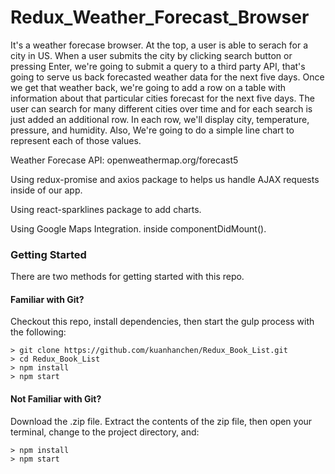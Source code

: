 # Redux_Weather_Forecast_Browser

It's a weather forecase browser. At the top, a user is able to serach for a city in US. When a user submits the city by clicking search button or pressing Enter, we're going to submit a query to a third party API, that's going to serve us back forecasted weather data for the next five days. Once we get that weather back, we're going to add a row on a table with information about that particular cities forecast for the next five days. The user can search for many different cities over time and for each search is just added an additional row. In each row, we'll display city, temperature, pressure, and humidity. Also, We're going to do a simple line chart to represent each of those values.

Weather Forecase API: openweathermap.org/forecast5

Using redux-promise and axios package to helps us handle AJAX requests inside of our app.

Using react-sparklines package to add charts.

Using Google Maps Integration. inside componentDidMount().

### Getting Started

There are two methods for getting started with this repo.

#### Familiar with Git?
Checkout this repo, install dependencies, then start the gulp process with the following:

```
> git clone https://github.com/kuanhanchen/Redux_Book_List.git
> cd Redux_Book_List
> npm install
> npm start
```

#### Not Familiar with Git?
Download the .zip file. Extract the contents of the zip file, then open your terminal, change to the project directory, and:

```
> npm install
> npm start
```
